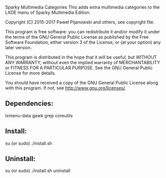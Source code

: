 Sparky Multimedia Categories
This adds extra multimedia categories to the LXDE menu of Sparky Multimedia Edition.

Copyright (C) 2015-2017 Paweł Pijanowski and others, see copyright file.

This program is free software: you can redistribute it and/or modify
it under the terms of the GNU General Public License as published by
the Free Software Foundation, either version 3 of the License, or
(at your option) any later version.

This program is distributed in the hope that it will be useful,
but WITHOUT ANY WARRANTY; without even the implied warranty of
MERCHANTABILITY or FITNESS FOR A PARTICULAR PURPOSE.  See the
GNU General Public License for more details.

You should have received a copy of the GNU General Public License
along with this program.  If not, see <http://www.gnu.org/licenses/>.

Dependencies:
-------------
lxmenu-data
gawk
grep
coreutils

Install:
-------------
su (or sudo) 
./install.sh

Uninstall:
-------------
su (or sudo)
./install.sh uninstall
